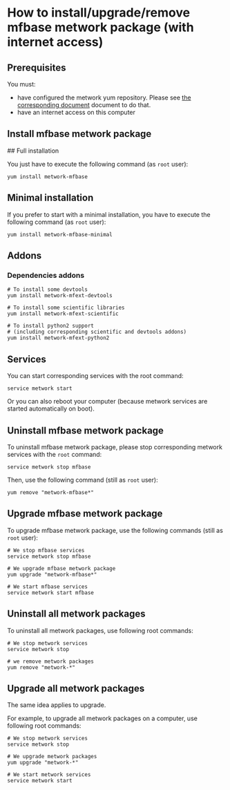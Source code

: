 # How to install/upgrade/remove mfbase metwork package (with internet access)

[//]: # (automatically generated from https://github.com/metwork-framework/resources/blob/master/cookiecutter/_%7B%7Bcookiecutter.repo%7D%7D/.metwork-framework/install_a_metwork_package.md)

## Prerequisites

You must:

- have configured the metwork yum repository. Please see [the corresponding document](configure_metwork_repo.md) document to do that.
- have an internet access on this computer

## Install mfbase metwork package

## Full installation

You just have to execute the following command (as `root` user):

```
yum install metwork-mfbase
```

## Minimal installation

If you prefer to start with a minimal installation, you have to execute the following command
(as `root` user):

```
yum install metwork-mfbase-minimal
```

## Addons

### Dependencies addons

```
# To install some devtools
yum install metwork-mfext-devtools

# To install some scientific libraries
yum install metwork-mfext-scientific

# To install python2 support
# (including corresponding scientific and devtools addons)
yum install metwork-mfext-python2
```





## Services

You can start corresponding services with the root command:

```
service metwork start
```

Or you can also reboot your computer (because metwork services are started automatically on boot).



## Uninstall mfbase metwork package


To uninstall mfbase metwork package, please stop corresponding metwork services with the `root` command:

```
service metwork stop mfbase
```

Then, use the following command (still as `root` user):


```
yum remove "metwork-mfbase*"
```

## Upgrade mfbase metwork package

To upgrade mfbase metwork package, use the following commands (still as `root` user):


```
# We stop mfbase services
service metwork stop mfbase
```


```
# We upgrade mfbase metwork package
yum upgrade "metwork-mfbase*"
```


```
# We start mfbase services
service metwork start mfbase
```


## Uninstall all metwork packages

To uninstall all metwork packages, use following root commands:

```
# We stop metwork services
service metwork stop

# we remove metwork packages
yum remove "metwork-*"
```

## Upgrade all metwork packages

The same idea applies to upgrade.

For example, to upgrade all metwork packages on a computer, use following root commands:

```
# We stop metwork services
service metwork stop

# We upgrade metwork packages
yum upgrade "metwork-*"

# We start metwork services
service metwork start
```
